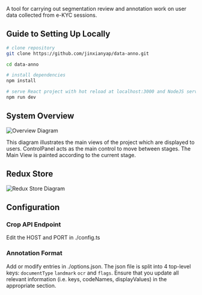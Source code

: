 A tool for carrying out segmentation review and annotation work on user data collected from e-KYC sessions.

## Guide to Setting Up Locally
```bash
# clone repository
git clone https://github.com/jinxianyap/data-anno.git

cd data-anno

# install dependencies
npm install

# serve React project with hot reload at localhost:3000 and NodeJS server at localhost:5000
npm run dev
```
## System Overview
![Overview Diagram](https://drive.google.com/uc?export=view&id=1wz88ml6FLm8UfYZxshD1IuMAJyqD4G1i)

This diagram illustrates the main views of the project which are displayed to users. ControlPanel acts as the main control to move between stages. The Main View is painted according to the current stage.

## Redux Store
![Redux Store Diagram](https://drive.google.com/uc?export=view&id=1Jct_dHj2NQ-9WXtoFTZCATdEGhzt_f6V)

## Configuration
### Crop API Endpoint
Edit the HOST and PORT in ./config.ts
### Annotation Format
Add or modify entries in ./options.json. The json file is split into 4 top-level keys: `documentType` `landmark` `ocr` and `flags`. Ensure that you update all relevant information (i.e. keys, codeNames, displayValues) in the appropriate section.
